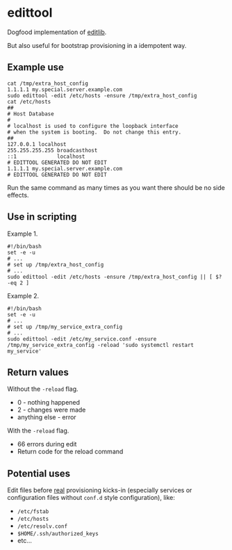 edittool
========

Dogfood implementation of [editlib](https://github.com/andresvia/editlib).

But also useful for bootstrap provisioning in a idempotent way.

Example use
-----------

    cat /tmp/extra_host_config
    1.1.1.1 my.special.server.example.com
    sudo edittool -edit /etc/hosts -ensure /tmp/extra_host_config
    cat /etc/hosts
    ##
    # Host Database
    #
    # localhost is used to configure the loopback interface
    # when the system is booting.  Do not change this entry.
    ##
    127.0.0.1 localhost
    255.255.255.255 broadcasthost
    ::1             localhost
    # EDITTOOL GENERATED DO NOT EDIT
    1.1.1.1 my.special.server.example.com
    # EDITTOOL GENERATED DO NOT EDIT

Run the same command as many times as you want there should be no side effects.

Use in scripting
----------------

Example 1.

    #!/bin/bash
    set -e -u
    # ...
    # set up /tmp/extra_host_config
    # ...
    sudo edittool -edit /etc/hosts -ensure /tmp/extra_host_config || [ $? -eq 2 ]

Example 2.

    #!/bin/bash
    set -e -u
    # ...
    # set up /tmp/my_service_extra_config
    # ...
    sudo edittool -edit /etc/my_service.conf -ensure /tmp/my_service_extra_config -reload 'sudo systemctl restart my_service'

Return values
-------------

Without the `-reload` flag.

 - 0 - nothing happened
 - 2 - changes were made
 - anything else - error

With the `-reload` flag.

 - 66 errors during edit
 - Return code for the reload command

Potential uses
--------------

Edit files before [real](https://github.com/provisioningsucks/tools) provisioning kicks-in (especially services or configuration files without `conf.d` style configuration), like:

 - `/etc/fstab`
 - `/etc/hosts`
 - `/etc/resolv.conf`
 - `$HOME/.ssh/authorized_keys`
 - etc...
